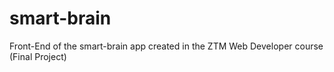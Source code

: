 # smart-brain
Front-End of the smart-brain app created in the ZTM Web Developer course (Final Project)
